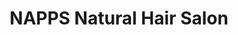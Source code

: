 ---
title: "NAPPS Natural Hair Salon"
url: /saint-louis/napps-natural-hair-salon/
shop: hairdresser
---
